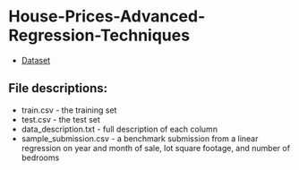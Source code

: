 # House-Prices-Advanced-Regression-Techniques

* [Dataset](https://www.kaggle.com/c/house-prices-advanced-regression-techniques)

## File descriptions:
  - train.csv - the training set
  - test.csv - the test set
  - data_description.txt - full description of each column
  - sample_submission.csv - a benchmark submission from a linear regression on year and month of sale, lot square footage, and number of 
    bedrooms
